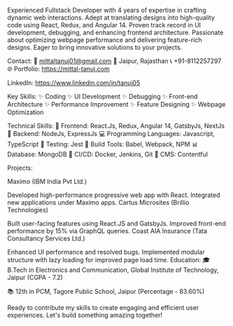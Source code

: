 Experienced Fullstack Developer with 4 years of expertise in crafting dynamic web interactions. Adept at translating designs into high-quality code using React, Redux, and Angular 14. Proven track record in UI development, debugging, and enhancing frontend architecture. Passionate about optimizing webpage performance and delivering feature-rich designs. Eager to bring innovative solutions to your projects.

Contact:
📧 mittaltanuj01@gmail.com
📍 Jaipur, Rajasthan
📞 +91-8112257297
🌐 Portfolio: https://mittal-tanuj.com

LinkedIn: https://www.linkedin.com/in/tanuj05

Key Skills:
✨ Coding
✨ UI Development
✨ Debugging
✨ Front-end Architecture
✨ Performance Improvement
✨ Feature Designing
✨ Webpage Optimization

Technical Skills:
🚀 Frontend: React.Js, Redux, Angular 14, GatsbyJs, NextJs
🔧 Backend: NodeJs, ExpressJs
💻 Programming Languages: Javascript, TypeScript
🧪 Testing: Jest
🔨 Build Tools: Babel, Webpack, NPM
📊 Database: MongoDB
🔄 CI/CD: Docker, Jenkins, Git
📄 CMS: Contentful

Projects:

Maximo (IBM India Pvt Ltd.)

Developed high-performance progressive web app with React.
Integrated new applications under Maximo apps.
Cartus Microsites (Brillio Technologies)

Built user-facing features using React.JS and GatsbyJs.
Improved front-end performance by 15% via GraphQL queries.
Coast AIA Insurance (Tata Consultancy Services Ltd.)

Enhanced UI performance and resolved bugs.
Implemented modular structure with lazy loading for improved page load time.
Education:
🎓 B.Tech in Electronics and Communication, Global Institute of Technology, Jaipur (CGPA - 7.2)

📚 12th in PCM, Tagore Public School, Jaipur (Percentage - 83.60%)

Ready to contribute my skills to create engaging and efficient user experiences. Let's build something amazing together!
